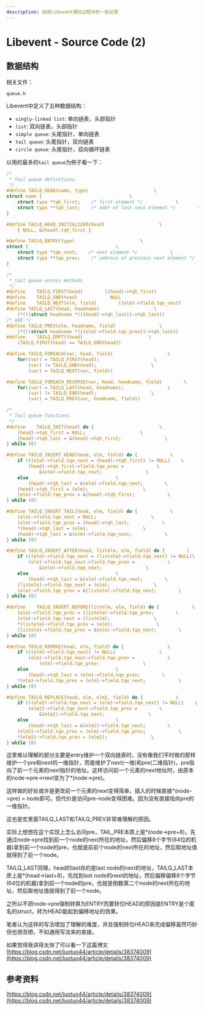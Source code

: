```yaml
---
description: 阅读libevent源码过程中的一些记录
---
```


# Libevent - Source Code \(2\)

## 数据结构

相关文件：

```text
queue.h
```

Libevent中定义了五种数据结构：

* `singly-linked list`: 单向链表，头部指针
* `list`: 双向链表，头部指针
* `simple queue`: 头尾指针，单向链表
* `tail queue`: 头尾指针，双向链表
* `circle queue`: 头尾指针，双向循环链表

以用的最多的`tail queue`为例子看一下：

```c
/*
 * Tail queue definitions.
 */
#define TAILQ_HEAD(name, type)                        \
struct name {                                \
    struct type *tqh_first;    /* first element */            \
    struct type **tqh_last;    /* addr of last next element */        \
}

#define TAILQ_HEAD_INITIALIZER(head)                    \
    { NULL, &(head).tqh_first }

#define TAILQ_ENTRY(type)                        \
struct {                                \
    struct type *tqe_next;    /* next element */            \
    struct type **tqe_prev;    /* address of previous next element */    \
}

/*
 * tail queue access methods
 */
#define    TAILQ_FIRST(head)        ((head)->tqh_first)
#define    TAILQ_END(head)            NULL
#define    TAILQ_NEXT(elm, field)        ((elm)->field.tqe_next)
#define TAILQ_LAST(head, headname)                    \
    (*(((struct headname *)((head)->tqh_last))->tqh_last))
/* XXX */
#define TAILQ_PREV(elm, headname, field)                \
    (*(((struct headname *)((elm)->field.tqe_prev))->tqh_last))
#define    TAILQ_EMPTY(head)                        \
    (TAILQ_FIRST(head) == TAILQ_END(head))

#define TAILQ_FOREACH(var, head, field)                    \
    for((var) = TAILQ_FIRST(head);                    \
        (var) != TAILQ_END(head);                    \
        (var) = TAILQ_NEXT(var, field))

#define TAILQ_FOREACH_REVERSE(var, head, headname, field)        \
    for((var) = TAILQ_LAST(head, headname);                \
        (var) != TAILQ_END(head);                    \
        (var) = TAILQ_PREV(var, headname, field))

/*
 * Tail queue functions.
 */
#define    TAILQ_INIT(head) do {                        \
    (head)->tqh_first = NULL;                    \
    (head)->tqh_last = &(head)->tqh_first;                \
} while (0)

#define TAILQ_INSERT_HEAD(head, elm, field) do {            \
    if (((elm)->field.tqe_next = (head)->tqh_first) != NULL)    \
        (head)->tqh_first->field.tqe_prev =            \
            &(elm)->field.tqe_next;                \
    else                                \
        (head)->tqh_last = &(elm)->field.tqe_next;        \
    (head)->tqh_first = (elm);                    \
    (elm)->field.tqe_prev = &(head)->tqh_first;            \
} while (0)

#define TAILQ_INSERT_TAIL(head, elm, field) do {            \
    (elm)->field.tqe_next = NULL;                    \
    (elm)->field.tqe_prev = (head)->tqh_last;            \
    *(head)->tqh_last = (elm);                    \
    (head)->tqh_last = &(elm)->field.tqe_next;            \
} while (0)

#define TAILQ_INSERT_AFTER(head, listelm, elm, field) do {        \
    if (((elm)->field.tqe_next = (listelm)->field.tqe_next) != NULL)\
        (elm)->field.tqe_next->field.tqe_prev =            \
            &(elm)->field.tqe_next;                \
    else                                \
        (head)->tqh_last = &(elm)->field.tqe_next;        \
    (listelm)->field.tqe_next = (elm);                \
    (elm)->field.tqe_prev = &(listelm)->field.tqe_next;        \
} while (0)

#define    TAILQ_INSERT_BEFORE(listelm, elm, field) do {            \
    (elm)->field.tqe_prev = (listelm)->field.tqe_prev;        \
    (elm)->field.tqe_next = (listelm);                \
    *(listelm)->field.tqe_prev = (elm);                \
    (listelm)->field.tqe_prev = &(elm)->field.tqe_next;        \
} while (0)

#define TAILQ_REMOVE(head, elm, field) do {                \
    if (((elm)->field.tqe_next) != NULL)                \
        (elm)->field.tqe_next->field.tqe_prev =            \
            (elm)->field.tqe_prev;                \
    else                                \
        (head)->tqh_last = (elm)->field.tqe_prev;        \
    *(elm)->field.tqe_prev = (elm)->field.tqe_next;            \
} while (0)

#define TAILQ_REPLACE(head, elm, elm2, field) do {            \
    if (((elm2)->field.tqe_next = (elm)->field.tqe_next) != NULL)    \
        (elm2)->field.tqe_next->field.tqe_prev =        \
            &(elm2)->field.tqe_next;                \
    else                                \
        (head)->tqh_last = &(elm2)->field.tqe_next;        \
    (elm2)->field.tqe_prev = (elm)->field.tqe_prev;            \
    *(elm2)->field.tqe_prev = (elm2);                \
} while (0)
```

这里难以理解的部分主要是entry维护一个双向链表时，没有像我们平时做的那样维护一个pre和next的一维指针，而是维护了next\(一维\)和pre\(二维指针\)，pre指向了前一个元素的next指针的地址。这样访问前一个元素的next地址时，由原本的node-&gt;pre-&gt;next变为了\*\(node-&gt;pre\)。

这样做的好处或许是更改前一个元素的next变得简单，插入的时候直接\*\(node-&gt;pre\) = node即可。但代价是访问pre-node变得困难。因为没有直接指向pre的一维指针。

这也是宏里面TAILQ\_LAST和TAILQ\_PREV非常难理解的原因。

实际上想想在这个实现上怎么访问pre，TAIL\_PRE本质上是\*\(node-&gt;pre+8\)，先通过node-&gt;pre找到前一个node的next所在的地址，然后偏移8个字节\(64位的机器\)拿到前一个node的pre，也就是前前个node的next所在的地址，然后取地址值就得到了前一个node。

TAILQ\_LAST同理，head的last存的是last node的next的地址，TAILQ\_LAST本质上是\*\(head-&gt;last+8\)，先找到last node的next的地址，然后偏移偏移8个字节\(64位的机器\)拿到前一个node的pre，也就是倒数第二个node的next所在的地址，然后取地址值就得到了前一个node。

之所以不把node-&gt;pre强制转换为ENTRY而要转位HEAD的原因是ENTRY是个匿名的struct，转为HEAD能起到偏移地址的效果。

笔者认为这样的写法增加了理解的难度，并且强制转位HEAD来完成偏移虽然巧妙但也很丑陋，不如通用写法来的直接。

如果觉得我讲得太快了可以看一下这篇博文[https://blog.csdn.net/luotuo44/article/details/38374009](https://blog.csdn.net/luotuo44/article/details/38374009)

## 参考资料

[https://blog.csdn.net/luotuo44/article/details/38374009](https://blog.csdn.net/luotuo44/article/details/38374009)

